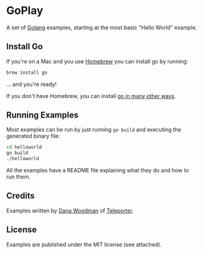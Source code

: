 # GoPlay

A set of [Golang](http://golang.org) examples, starting at the most basic "Hello World" example.

## Install Go

If you're on a Mac and you use [Homebrew]() you can install go by running:

```bash
brew install go
```

... and you're ready!

If you don't have Homebrew, you can install [go in many other ways](http://golang.org/doc/install).

## Running Examples

Most examples can be run by just running `go build` and executing the generated binary file:

```bash
cd helloworld
go build
./helloworld
```

All the examples have a README file explaining what they do and how to run them.

## Credits

Examples written by [Dana Woodman](http://danawoodman.com) of [Teleporter](http://teleporter.io).

## License

Examples are published under the MIT license (see attached).
